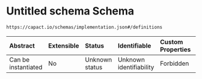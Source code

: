 # Untitled schema Schema

```txt
https://capact.io/schemas/implementation.json#/definitions
```



| Abstract            | Extensible | Status         | Identifiable            | Custom Properties | Additional Properties | Access Restrictions | Defined In                                                                            |
| :------------------ | :--------- | :------------- | :---------------------- | :---------------- | :-------------------- | :------------------ | :------------------------------------------------------------------------------------ |
| Can be instantiated | No         | Unknown status | Unknown identifiability | Forbidden         | Allowed               | none                | [implementation.json*](../../../../ocf-spec/0.0.1/schema/implementation.json "open original schema") |

